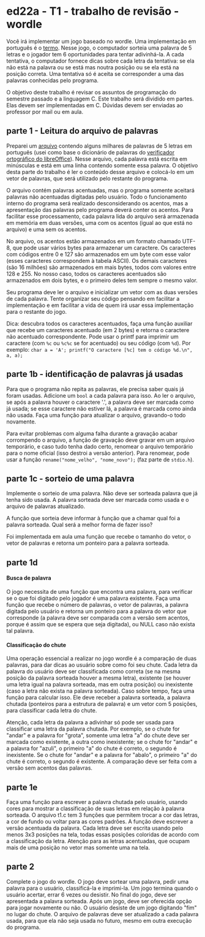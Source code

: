 # ed22a - T1 - trabalho de revisão - wordle

Você irá implementar um jogo baseado no wordle. Uma implementação em português é o [termo](https://term.ooo/).
Nesse jogo, o computador sorteia uma palavra de 5 letras e o jogador tem 6 oportunidades para tentar adivinhá-la.
A cada tentativa, o computador fornece dicas sobre cada letra da tentativa: se ela não está na palavra ou se está mas noutra posição ou se ela está na posição correta.
Uma tentativa só é aceita se corresponder a uma das palavras conhecidas pelo programa.

O objetivo deste trabalho é revisar os assuntos de programação do semestre passado e a linguagem C.
Este trabalho será dividido em partes. Elas devem ser implementadas em C. Dúvidas devem ser enviadas ao professor por mail ou em aula.

## parte 1 - Leitura do arquivo de palavras

Preparei um [arquivo](https://github.com/BenhurUFSM/ed22a/blob/main/Trabalhos/palavras-de-5-letras) contendo alguns milhares de palavras de 5 letras em português (usei como base o dicionário de palavras do [verificador ortográfico do libreOffice](https://pt-br.libreoffice.org/projetos/vero/)).
Nesse arquivo, cada palavra está escrita em minúsculas e está em uma linha contendo somente essa palavra.
O objetivo desta parte do trabalho é ler o conteúdo desse arquivo e colocá-lo em um vetor de palavras, que será utilizado pelo restante do programa.

O arquivo contém palavras acentuadas, mas o programa somente aceitará palavras não acentuadas digitadas pelo usuário.
Todo o funcionamento interno do programa será realizado desconsiderando os acentos, mas a apresentação das palavras pelo programa deverá conter os acentos.
Para facilitar esse processamento, cada palavra lida do arquivo será armazenada em memória em duas versões, uma com os acentos (igual ao que está no arquivo) e uma sem os acentos.

No arquivo, os acentos estão armazenados em um formato chamado UTF-8, que pode usar vários bytes para armazenar um caractere.
Os caracteres com códigos entre 0 e 127 são armazenados em um byte com esse valor (esses caracteres correspondem à tabela ASCII).
Os demais caracteres (são 16 milhões) são armazenados em mais bytes, todos com valores entre 128 e 255. No nosso caso, todos os caracteres
acentuados são armazenados em dois bytes, e o primeiro deles tem sempre o mesmo valor.

Seu programa deve ler o arquivo e inicializar um vetor com as duas versões de cada palavra.
Tente organizar seu código pensando em facilitar a implementação e em facilitar a vida de quem irá usar essa implementação para o restante do jogo.

Dica: descubra todos os caracteres acentuados, faça uma função auxiliar que recebe um caracteres acentuado (em 2 bytes) e retorna o caractere não acentuado correspondente. Pode usar o printf para imprimir um caractere (com `%c` ou `%c%c` se for acentuado) ou seu código (com `%d`).
Por exemplo: `char a = 'A'; printf("O caractere [%c] tem o código %d.\n", a, a);`

<!--
Defina um tipo de dados (usando `typedef`) chamado `palavra`, que é um registro (`struct`) contendo dois vetores de bytes `unsigned char`: o primeiro com 10 bytes para armazenar a palavra com acentos (no pior dos casos, as 5 letras da palavra são acentuadas, ocupando 2 bytes cada); o segundo com 5 bytes para armazenar a versão da palavra sem acentos. Esses vetores não serão usados como strings, eles não necessariamente serão terminados pelo caractere 0.

Faça uma função que recebe um arquivo já aberto (um `FILE *`) e um ponteiro para uma palavra e preenche a primeira versão dessa palavra com a palavra lida e a segunda com a versão sem acentos. Use uma função para calcular essa segunda versão da palavra.
-->

## parte 1b - identificação de palavras já usadas

Para que o programa não repita as palavras, ele precisa saber quais já foram usadas.
Adicione um `bool` a cada palavra para isso.
Ao ler o arquivo, se após a palavra houver o caractere '.', a palavra deve ser marcada como já usada; se esse caractere não estiver lá, a palavra é marcada como ainda não usada.
Faça uma função para atualizar o arquivo, gravando-o todo novamente.

Para evitar problemas com alguma falha durante a gravação acabar corrompendo o arquivo, a função de gravação deve gravar em um arquivo temporário, e caso tudo tenha dado certo, renomear o arquivo temporário para o nome oficial (isso destroi a versão anterior).
Para renomear, pode usar a função `rename("nome_velho", "nome_novo");` (faz parte de `stdio.h`).

## parte 1c - sorteio de uma palavra

Implemente o sorteio de uma palavra.
Não deve ser sorteada palavra que já tenha sido usada.
A palavra sorteada deve ser marcada como usada e o arquivo de palavras atualizado.

A função que sorteia deve informar à função que a chamar qual foi a palavra sorteada. Qual será a melhor forma de fazer isso?

Foi implementada em aula uma função que recebe o tamanho do vetor, o vetor de palavras e retorna um ponteiro para a palavra sorteada.

## parte 1d

#### Busca de palavra

O jogo necessita de uma função que encontra uma palavra, para verificar se o que foi digitado pelo jogador é uma palavra existente.
Faça uma função que recebe o número de palavras, o vetor de palavras, a palavra digitada pelo usuário e retorna um ponteiro para a palavra do vetor que corresponde (a palavra deve ser comparada com a versão sem acentos, porque é assim que se espera que seja digitada), ou NULL caso não exista tal palavra.

#### Classificação do chute

Uma operação essencial a realizar no jogo wordle é a comparação de duas palavras, para dar dicas ao usuário sobre como foi seu chute.
Cada letra da palavra do usuário deve ser classificada como correta (se na mesma posição da palavra sorteada houver a mesma letra), existente (se houver uma letra igual na palavra sorteada, mas em outra posição) ou inexistente (caso a letra não exista na palavra sorteada).
Caso sobre tempo, faça uma função para calcular isso. Ele deve receber a palavra sorteada, a palavra chutada (ponteiros para a estrutura de palavra) e um vetor com 5 posições, para classificar cada letra do chute.

Atenção, cada letra da palavra a adivinhar só pode ser usada para classificar uma letra da palavra chutada. 
Por exemplo, se o chute for "andar" e a palavra for "grota", somente uma letra "a" do chute deve ser marcada como existente, a outra como inexistente; se o chute for "andar" e a palavra for "azuli", o primeiro "a" do chute é correto, o segundo é inexistente. Se o chute for "andar" e a palavra for "abalo", o primeiro "a" do chute é correto, o segundo é existente.
A comparação deve ser feita com a versão sem acentos das palavras.

## parte 1e

Faça uma função para escrever a palavra chutada pelo usuário, usando cores para mostrar a classificação de suas letras em relação à palavra sorteada.
O arquivo t1.c tem 3 funções que permitem trocar a cor das letras, a cor de fundo ou voltar para as cores padrões.
A função deve escrever a versão acentuada da palavra.
Cada letra deve ser escrita usando pelo menos 3x3 posições na tela, todas essas posições coloridas de acordo com a classificação da letra.
Atenção para as letras acentuadas, que ocupam mais de uma posição no vetor mas somente uma na tela.

## parte 2

Complete o jogo do wordle.
O jogo deve sortear uma palavra, pedir uma palavra para o usuário, classificá-la e imprimi-la.
Um jogo termina quando o usuário acertar, errar 6 vezes ou desistir.
No final do jogo, deve ser apresentada a palavra sorteada.
Após um jogo, deve ser oferecida opção para jogar novamente ou não.
O usuário desiste de um jogo digitando "fim" no lugar do chute.
O arquivo de palavras deve ser atualizado a cada palavra usada, para que ela não seja usada no futuro, mesmo em outra execução do programa.
